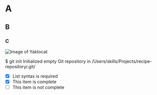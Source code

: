 # A
## B
### C

![Image of Yaktocat](https://octodex.github.com/images/yaktocat.png)

$ git init
Initialized empty Git repository in /Users/skills/Projects/recipe-repository/.git/

- [x] List syntax is required
- [x] This item is complete
- [ ] This item is not complete

